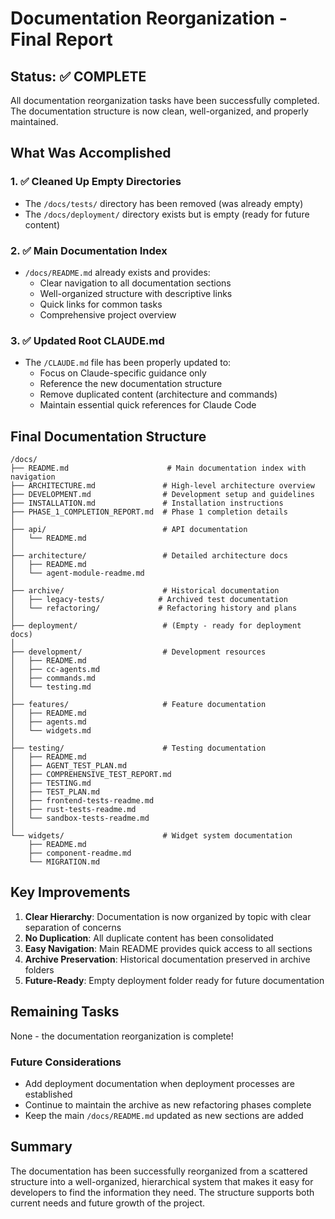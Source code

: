 # Documentation Reorganization - Final Report

## Status: ✅ COMPLETE

All documentation reorganization tasks have been successfully completed. The documentation structure is now clean, well-organized, and properly maintained.

## What Was Accomplished

### 1. ✅ Cleaned Up Empty Directories
- The `/docs/tests/` directory has been removed (was already empty)
- The `/docs/deployment/` directory exists but is empty (ready for future content)

### 2. ✅ Main Documentation Index
- `/docs/README.md` already exists and provides:
  - Clear navigation to all documentation sections
  - Well-organized structure with descriptive links
  - Quick links for common tasks
  - Comprehensive project overview

### 3. ✅ Updated Root CLAUDE.md
- The `/CLAUDE.md` file has been properly updated to:
  - Focus on Claude-specific guidance only
  - Reference the new documentation structure
  - Remove duplicated content (architecture and commands)
  - Maintain essential quick references for Claude Code

## Final Documentation Structure

```
/docs/
├── README.md                      # Main documentation index with navigation
├── ARCHITECTURE.md               # High-level architecture overview
├── DEVELOPMENT.md                # Development setup and guidelines
├── INSTALLATION.md               # Installation instructions
├── PHASE_1_COMPLETION_REPORT.md  # Phase 1 completion details
│
├── api/                          # API documentation
│   └── README.md
│
├── architecture/                 # Detailed architecture docs
│   ├── README.md
│   └── agent-module-readme.md
│
├── archive/                      # Historical documentation
│   ├── legacy-tests/            # Archived test documentation
│   └── refactoring/             # Refactoring history and plans
│
├── deployment/                   # (Empty - ready for deployment docs)
│
├── development/                  # Development resources
│   ├── README.md
│   ├── cc-agents.md
│   ├── commands.md
│   └── testing.md
│
├── features/                     # Feature documentation
│   ├── README.md
│   ├── agents.md
│   └── widgets.md
│
├── testing/                      # Testing documentation
│   ├── README.md
│   ├── AGENT_TEST_PLAN.md
│   ├── COMPREHENSIVE_TEST_REPORT.md
│   ├── TESTING.md
│   ├── TEST_PLAN.md
│   ├── frontend-tests-readme.md
│   ├── rust-tests-readme.md
│   └── sandbox-tests-readme.md
│
└── widgets/                      # Widget system documentation
    ├── README.md
    ├── component-readme.md
    └── MIGRATION.md
```

## Key Improvements

1. **Clear Hierarchy**: Documentation is now organized by topic with clear separation of concerns
2. **No Duplication**: All duplicate content has been consolidated
3. **Easy Navigation**: Main README provides quick access to all sections
4. **Archive Preservation**: Historical documentation preserved in archive folders
5. **Future-Ready**: Empty deployment folder ready for future documentation

## Remaining Tasks

None - the documentation reorganization is complete! 

### Future Considerations
- Add deployment documentation when deployment processes are established
- Continue to maintain the archive as new refactoring phases complete
- Keep the main `/docs/README.md` updated as new sections are added

## Summary

The documentation has been successfully reorganized from a scattered structure into a well-organized, hierarchical system that makes it easy for developers to find the information they need. The structure supports both current needs and future growth of the project.
